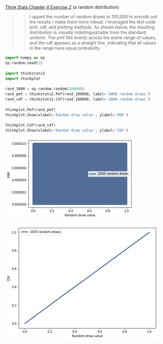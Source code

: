 [Think Stats Chapter 4 Exercise 2](http://greenteapress.com/thinkstats2/html/thinkstats2005.html#toc41) (a random distribution)

>> I upped the number of random draws to 100,000 to smooth out the results / make them more robust. I leveraged the text code pmf, cdf, and plotting methods. As shown below, the resulting distribution is visually indistinguishable from the standard uniform. The pmf fills evenly across the entire range of values, and the cdf appears as a straight line, indicating that all values in the range have equal probability.

```python
import numpy as np
np.random.seed(1)

import thinkstats2
import thinkplot

rand_1000 = np.random.random(100000)
rand_pmf = thinkstats2.Pmf(rand_100000, label='1000 random draws')
rand_cdf = thinkstats2.Cdf(rand_100000, label='1000 random draws')

thinkplot.Pmf(rand_pmf)
thinkplot.Show(xlabel='Random draw value', ylabel='PMF')

thinkplot.Cdf(rand_cdf)
thinkplot.Show(xlabel='Random draw value', ylabel='CDF')
```

![Plot1](https://github.com/JEddy92/dsp/blob/master/statistics/Random_pmf.png)

![Plot2](https://github.com/JEddy92/dsp/blob/master/statistics/Random_cdf.png)
